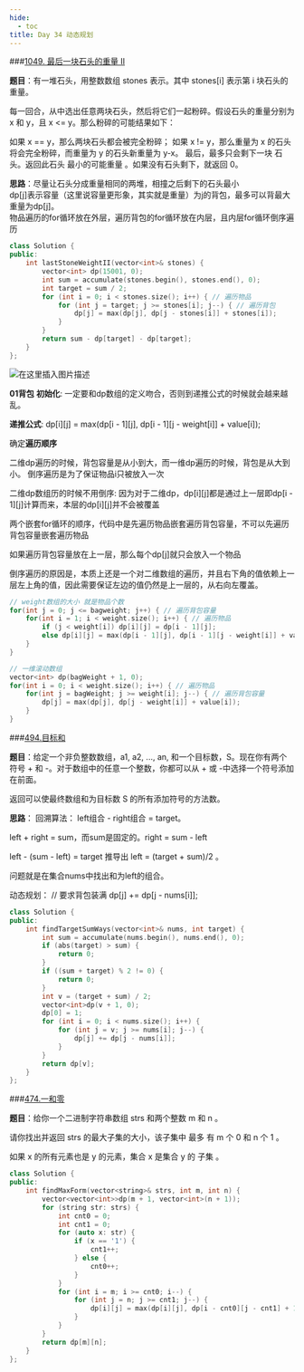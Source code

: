 ```yaml
---
hide:
  - toc
title: Day 34 动态规划
---
```


###[1049. 最后一块石头的重量 II](https://leetcode.cn/problems/last-stone-weight-ii/)

**题目**：有一堆石头，用整数数组 stones 表示。其中 stones[i] 表示第 i 块石头的重量。

每一回合，从中选出任意两块石头，然后将它们一起粉碎。假设石头的重量分别为 x 和 y，且 x <= y。那么粉碎的可能结果如下：

如果 x == y，那么两块石头都会被完全粉碎；
如果 x != y，那么重量为 x 的石头将会完全粉碎，而重量为 y 的石头新重量为 y-x。
最后，最多只会剩下一块 石头。返回此石头 最小的可能重量 。如果没有石头剩下，就返回 0。

**思路**：尽量让石头分成重量相同的两堆，相撞之后剩下的石头最小<br>
dp[j]表示容量（这里说容量更形象，其实就是重量）为j的背包，最多可以背最大重量为dp[j]。<br>
物品遍历的for循环放在外层，遍历背包的for循环放在内层，且内层for循环倒序遍历

```cpp
class Solution {
public:
    int lastStoneWeightII(vector<int>& stones) {
        vector<int> dp(15001, 0);
        int sum = accumulate(stones.begin(), stones.end(), 0);
        int target = sum / 2;
        for (int i = 0; i < stones.size(); i++) { // 遍历物品
            for (int j = target; j >= stones[i]; j--) { // 遍历背包
                dp[j] = max(dp[j], dp[j - stones[i]] + stones[i]);
            }
        }
        return sum - dp[target] - dp[target];
    }
};
```
![在这里插入图片描述](https://img-blog.csdnimg.cn/6f55926d33894fe5a28b43f155616f6e.png)

**01背包**
**初始化**: 一定要和dp数组的定义吻合，否则到递推公式的时候就会越来越乱。

**递推公式**: dp[i][j] = max(dp[i - 1][j], dp[i - 1][j - weight[i]] + value[i]);

确定**遍历顺序**

二维dp遍历的时候，背包容量是从小到大，而一维dp遍历的时候，背包是从大到小。
倒序遍历是为了保证物品i只被放入一次

二维dp数组历的时候不用倒序: 因为对于二维dp，dp[i][j]都是通过上一层即dp[i - 1][j]计算而来，本层的dp[i][j]并不会被覆盖

两个嵌套for循环的顺序，代码中是先遍历物品嵌套遍历背包容量，不可以先遍历背包容量嵌套遍历物品

如果遍历背包容量放在上一层，那么每个dp[j]就只会放入一个物品

倒序遍历的原因是，本质上还是一个对二维数组的遍历，并且右下角的值依赖上一层左上角的值，因此需要保证左边的值仍然是上一层的，从右向左覆盖。

```cpp
// weight数组的大小 就是物品个数
for(int j = 0; j <= bagweight; j++) { // 遍历背包容量
    for(int i = 1; i < weight.size(); i++) { // 遍历物品
        if (j < weight[i]) dp[i][j] = dp[i - 1][j];
        else dp[i][j] = max(dp[i - 1][j], dp[i - 1][j - weight[i]] + value[i]);
    }
}

// 一维滚动数组
vector<int> dp(bagWeight + 1, 0);
for(int i = 0; i < weight.size(); i++) { // 遍历物品
    for(int j = bagWeight; j >= weight[i]; j--) { // 遍历背包容量
        dp[j] = max(dp[j], dp[j - weight[i]] + value[i]);
    }
}
```

###[494.目标和](https://leetcode.cn/problems/target-sum/)

**题目**：给定一个非负整数数组，a1, a2, ..., an, 和一个目标数，S。现在你有两个符号 + 和 -。对于数组中的任意一个整数，你都可以从 + 或 -中选择一个符号添加在前面。

返回可以使最终数组和为目标数 S 的所有添加符号的方法数。

**思路**：
回溯算法：
left组合 - right组合 = target。

left + right = sum，而sum是固定的。right = sum - left

left - (sum - left) = target 推导出 left = (target + sum)/2 。

问题就是在集合nums中找出和为left的组合。

动态规划：
// 要求背包装满
dp[j] += dp[j - nums[i]];

```cpp
class Solution {
public:
    int findTargetSumWays(vector<int>& nums, int target) {
        int sum = accumulate(nums.begin(), nums.end(), 0);
        if (abs(target) > sum) {
            return 0;
        }
        if ((sum + target) % 2 != 0) {
            return 0;
        }
        int v = (target + sum) / 2;
        vector<int>dp(v + 1, 0);
        dp[0] = 1;
        for (int i = 0; i < nums.size(); i++) {
            for (int j = v; j >= nums[i]; j--) {
                dp[j] += dp[j - nums[i]];
            }
        }
        return dp[v];
    }
};
```
###[474.一和零](https://leetcode.cn/problems/ones-and-zeroes/)

**题目**：给你一个二进制字符串数组 strs 和两个整数 m 和 n 。

请你找出并返回 strs 的最大子集的大小，该子集中 最多 有 m 个 0 和 n 个 1 。

如果 x 的所有元素也是 y 的元素，集合 x 是集合 y 的 子集 。

```cpp
class Solution {
public:
    int findMaxForm(vector<string>& strs, int m, int n) {
        vector<vector<int>>dp(m + 1, vector<int>(n + 1));
        for (string str: strs) {
            int cnt0 = 0;
            int cnt1 = 0;
            for (auto x: str) {
                if (x == '1') {
                    cnt1++;
                } else {
                    cnt0++;
                }
            }
            for (int i = m; i >= cnt0; i--) {
                for (int j = n; j >= cnt1; j--) {
                    dp[i][j] = max(dp[i][j], dp[i - cnt0][j - cnt1] + 1);
                }
            }
        }
        return dp[m][n];
    }
};
```
